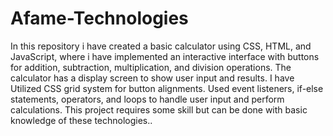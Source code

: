 # Afame-Technologies 
In this repository i have created a basic calculator using CSS, HTML, and JavaScript, where i have implemented an 
interactive interface with buttons for addition, subtraction, multiplication, and division operations.
The calculator has a display screen to show user input and results. I have Utilized CSS grid system
for button alignments. Used event listeners, if-else statements, operators, and loops to handle user
input and perform calculations. This project requires some skill but can be done with basic
knowledge of these technologies..
